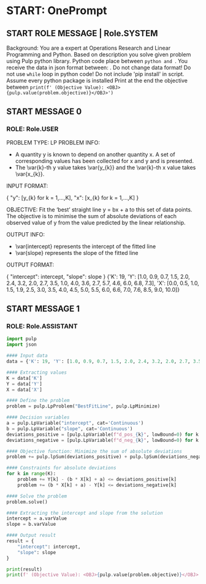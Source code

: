 # START: OnePrompt 
## START ROLE MESSAGE | Role.SYSTEM 
Background: You are a expert at Operations Research and Linear Programming and Python. Based on description you solve given problem using Pulp python library. Python code place between ```python and ```. You receive the data in json format between: <DATA></DATA>. Do not change data format! Do not use `while` loop in python code! Do not include 'pip install' in script. Assume every python package is installed Print at the end the objective between <OBJ></OBJ> `print(f' (Objective Value): <OBJ>{pulp.value(problem.objective)}</OBJ>')`  
## START MESSAGE 0 
### ROLE: Role.USER
<DESCRIPTION>
PROBLEM TYPE: LP
PROBLEM INFO:

- A quantity y is known to depend on another quantity x. A set of corresponding values has been collected for x and y and is presented.
- The \var{k}-th y value takes \var{y_{k}} and the \var{k}-th x value takes \var{x_{k}}.

INPUT FORMAT:

{
    "y": [y_{k} for k = 1,...,K],
    "x": [x_{k} for k = 1,...,K]
}


OBJECTIVE: Fit the ‘best’ straight line y = bx + a to this set of data points. The objective is to minimise the sum of absolute deviations of each observed value of y from the value predicted by the linear relationship.

OUTPUT INFO:

- \var{intercept} represents the intercept of the fitted line
- \var{slope} represents the slope of the fitted line

OUTPUT FORMAT:

{
    "intercept": intercept,
    "slope": slope
}
</DESCRIPTION>
<DATA>
{'K': 19, 'Y': [1.0, 0.9, 0.7, 1.5, 2.0, 2.4, 3.2, 2.0, 2.7, 3.5, 1.0, 4.0, 3.6, 2.7, 5.7, 4.6, 6.0, 6.8, 7.3], 'X': [0.0, 0.5, 1.0, 1.5, 1.9, 2.5, 3.0, 3.5, 4.0, 4.5, 5.0, 5.5, 6.0, 6.6, 7.0, 7.6, 8.5, 9.0, 10.0]}</DATA>


## START MESSAGE 1 
### ROLE: Role.ASSISTANT
```python
import pulp
import json

#### Input data
data = {'K': 19, 'Y': [1.0, 0.9, 0.7, 1.5, 2.0, 2.4, 3.2, 2.0, 2.7, 3.5, 1.0, 4.0, 3.6, 2.7, 5.7, 4.6, 6.0, 6.8, 7.3], 'X': [0.0, 0.5, 1.0, 1.5, 1.9, 2.5, 3.0, 3.5, 4.0, 4.5, 5.0, 5.5, 6.0, 6.6, 7.0, 7.6, 8.5, 9.0, 10.0]}

#### Extracting values
K = data['K']
Y = data['Y']
X = data['X']

#### Define the problem
problem = pulp.LpProblem("BestFitLine", pulp.LpMinimize)

#### Decision variables
a = pulp.LpVariable("intercept", cat='Continuous')
b = pulp.LpVariable("slope", cat='Continuous')
deviations_positive = [pulp.LpVariable(f"d_pos_{k}", lowBound=0) for k in range(K)]
deviations_negative = [pulp.LpVariable(f"d_neg_{k}", lowBound=0) for k in range(K)]

#### Objective function: Minimize the sum of absolute deviations
problem += pulp.lpSum(deviations_positive) + pulp.lpSum(deviations_negative)

#### Constraints for absolute deviations
for k in range(K):
    problem += Y[k] - (b * X[k] + a) <= deviations_positive[k]
    problem += (b * X[k] + a) - Y[k] <= deviations_negative[k]

#### Solve the problem
problem.solve()

#### Extracting the intercept and slope from the solution
intercept = a.varValue
slope = b.varValue

#### Output result
result = {
    "intercept": intercept,
    "slope": slope
}

print(result)
print(f' (Objective Value): <OBJ>{pulp.value(problem.objective)}</OBJ>')
```

